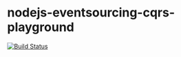 # nodejs-eventsourcing-cqrs-playground
[![Build Status](https://travis-ci.com/pascalvree/nodejs-eventsourcing-cqrs-playground.svg?branch=main)](https://travis-ci.com/pascalvree/nodejs-eventsourcing-cqrs-playground)
